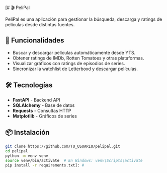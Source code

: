 [# 🎬 PeliPal

PeliPal es una aplicación para gestionar la búsqueda, descarga y ratings de películas desde distintas fuentes.  

## 🚀 Funcionalidades
- Buscar y descargar películas automáticamente desde YTS.
- Obtener ratings de IMDb, Rotten Tomatoes y otras plataformas.
- Visualizar gráficos con ratings de episodios de series.
- Sincronizar la watchlist de Letterboxd y descargar películas.

## 🛠️ Tecnologías
- **FastAPI** - Backend API
- **SQLAlchemy** - Base de datos
- **Requests** - Consultas HTTP
- **Matplotlib** - Gráficos de series

## 📦 Instalación

```bash
git clone https://github.com/TU_USUARIO/pelipal.git
cd pelipal
python -m venv venv
source venv/bin/activate  # En Windows: venv\Scripts\activate
pip install -r requirements.txt]: #
